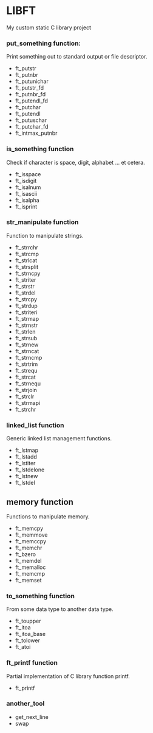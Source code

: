 # LIBFT

My custom static C library project<br>

### put_something function:
Print something out to standard output or file descriptor.
- ft_putstr
- ft_putnbr
- ft_putunichar
- ft_putstr_fd
- ft_putnbr_fd
- ft_putendl_fd
- ft_putchar
- ft_putendl
- ft_putuschar
- ft_putchar_fd
- ft_intmax_putnbr

### is_something function
Check if character is space, digit, alphabet ... et cetera.
- ft_isspace
- ft_isdigit
- ft_isalnum
- ft_isascii
- ft_isalpha
- ft_isprint

### str_manipulate function
Function to manipulate strings.
- ft_strrchr
- ft_strcmp
- ft_strlcat
- ft_strsplit
- ft_strncpy
- ft_striter
- ft_strstr
- ft_strdel
- ft_strcpy
- ft_strdup
- ft_striteri
- ft_strmap
- ft_strnstr
- ft_strlen
- ft_strsub
- ft_strnew
- ft_strncat
- ft_strncmp
- ft_strtrim
- ft_strequ
- ft_strcat
- ft_strnequ
- ft_strjoin
- ft_strclr
- ft_strmapi
- ft_strchr

### linked_list function
Generic linked list management functions.
- ft_lstmap
- ft_lstadd
- ft_lstiter
- ft_lstdelone
- ft_lstnew
- ft_lstdel

## memory function
Functions to manipulate memory.
- ft_memcpy
- ft_memmove
- ft_memccpy
- ft_memchr
- ft_bzero
- ft_memdel
- ft_memalloc
- ft_memcmp
- ft_memset

### to_something function
From some data type to another data type.
- ft_toupper
- ft_itoa
- ft_itoa_base
- ft_tolower
- ft_atoi

### ft_printf function
Partial implementation of C library function printf.
- ft_printf

### another_tool
- get_next_line
- swap
